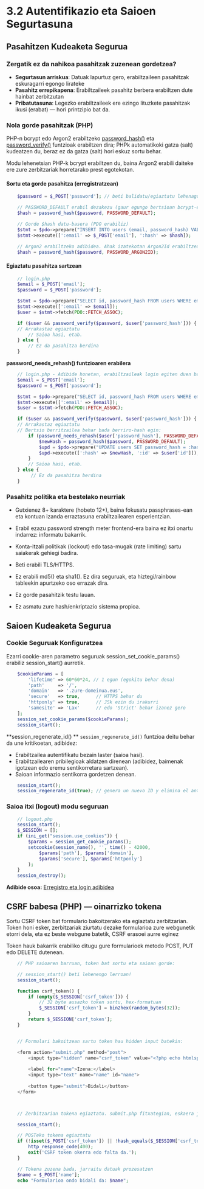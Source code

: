 # 3.2 Autentifikazio eta Saioen Segurtasuna

## Pasahitzen Kudeaketa Segurua

### Zergatik ez da nahikoa pasahitzak zuzenean gordetzea?

- **Segurtasun arriskua**: Datuak lapurtuz gero, erabiltzaileen pasahitzak eskuragarri egongo lirateke
- **Pasahitz errepikapena**: Erabiltzaileek pasahitz berbera erabiltzen dute hainbat zerbitzutan
- **Pribatutasuna**: Legezko erabiltzaileek ere ezingo lituzkete pasahitzak ikusi (erabat) — hori printzipio bat da.

### Nola gorde pasahitzak (PHP)

PHP-n bcrypt edo Argon2 erabiltzeko [password_hash()](https://www.php.net/manual/es/function.password-hash.php) eta [password_verify()](https://www.php.net/manual/es/function.password-verify.php) funtzioak erabiltzen dira; PHPk automatikoki gatza (salt) kudeatzen du, beraz ez da gatza (salt) hori eskuz sortu behar.

Modu lehenetsian PHP-k bcrypt erabiltzen du, baina Argon2 erabili daiteke ere zure zerbitzariak horretarako prest egotekotan.

#### Sortu eta gorde pasahitza (erregistratzean)

```php
    $password = $_POST['password']; // beti balidatu/egiaztatu lehenago

    // PASSWORD_DEFAULT erabil dezakezu (gaur egungo bertsioan bcrypt-en bidez egiten da)
    $hash = password_hash($password, PASSWORD_DEFAULT);

    // Gorde $hash datu-basera (PDO erabiliz)
    $stmt = $pdo->prepare("INSERT INTO users (email, password_hash) VALUES (:email, :hash)");
    $stmt->execute([':email' => $_POST['email'], ':hash' => $hash]);
```

```php
    // Argon2 erabiltzeko adibidea. Ahak izatekotan Argon2Id erabiltzea gomendatzen da.
    $hash = password_hash($password, PASSWORD_ARGON2ID);
```
	
#### Egiaztatu pasahitza sartzean


```php
    // login.php
    $email = $_POST['email'];
    $password = $_POST['password'];

    $stmt = $pdo->prepare("SELECT id, password_hash FROM users WHERE email = :email LIMIT 1");
    $stmt->execute([':email' => $email]);
    $user = $stmt->fetch(PDO::FETCH_ASSOC);

    if ($user && password_verify($password, $user['password_hash'])) {
    // Arrakastaz egiaztatu
        // Saioa hasi, etab.
    } else {
        // Ez da pasahitza berdina
    }
```

**password_needs_rehash() funtzioaren erabilera**

```php
    // login.php - Adibide honetan, erabiltzaileak login egiten duen bakoitzean konfirmatuko du ia erabiltzen duen hash "obsoleto" dagoen, eta egotekotan berriro hasheatuko luke.
    $email = $_POST['email'];
    $password = $_POST['password'];

    $stmt = $pdo->prepare("SELECT id, password_hash FROM users WHERE email = :email LIMIT 1");
    $stmt->execute([':email' => $email]);
    $user = $stmt->fetch(PDO::FETCH_ASSOC);

    if ($user && password_verify($password, $user['password_hash'])) {
    // Arrakastaz egiaztatu
    // Bertsio berritzailea behar bada berriro-hash egin:
        if (password_needs_rehash($user['password_hash'], PASSWORD_DEFAULT)) {
            $newHash = password_hash($password, PASSWORD_DEFAULT);
            $upd = $pdo->prepare("UPDATE users SET password_hash = :hash WHERE id = :id");
            $upd->execute([':hash' => $newHash, ':id' => $user['id']]);
        }
        // Saioa hasi, etab.
    } else {
         // Ez da pasahitza berdina
    }
```

### Pasahitz politika eta bestelako neurriak

- Gutxienez 8+ karaktere (hobeto 12+), baina fokusatu passphrases-ean eta kontuan izanda erraztasuna erabiltzailearen esperientzian.
- Erabil ezazu password strength meter frontend-era baina ez itxi onartu indarrez: informatu bakarrik.
- Konta-itzali politikak (lockout) edo tasa-mugak (rate limiting) sartu saiakerak gehiegi badira.
- Beti erabili TLS/HTTPS.

- Ez erabili md5() eta sha1(). Ez dira seguruak, eta hiztegi/rainbow tableekin apurtzeko oso errazak dira.
- Ez gorde pasahitzik testu lauan.
- Ez asmatu zure hash/enkriptazio sistema propioa.

## Saioen Kudeaketa Segurua

### Cookie Seguruak Konfiguratzea

Ezarri cookie-aren parametro seguruak session_set_cookie_params() erabiliz session_start() aurretik.

```php
    $cookieParams = [
        'lifetime' => 60*60*24, // 1 egun (egokitu behar dena)
        'path'     => '/',
        'domain'   => '.zure-domeinua.eus',
        'secure'   => true,      // HTTPS behar du
        'httponly' => true,      // JSk ezin du irakurri
        'samesite' => 'Lax'      // edo 'Strict' behar izanez gero
    ];
    session_set_cookie_params($cookieParams);
    session_start();
```

**session_regenerate_id() **
`session_regenerate_id()` funtzioa  deitu behar da une kritikoetan, adibidez:

- Erabiltzailea autentifikatu bezain laster (saioa hasi).
- Erabiltzailearen pribilegioak aldatzen direnean (adibidez, baimenak igotzean edo eremu sentikorretara sartzean).
- Saioan informazio sentikorra gordetzen denean.

```php
    session_start();
    session_regenerate_id(true); // genera un nuevo ID y elimina el antiguo
```

### Saioa itxi (logout) modu seguruan

```php
    // logout.php
    session_start();
    $_SESSION = [];
    if (ini_get("session.use_cookies")) {
        $params = session_get_cookie_params();
        setcookie(session_name(), '', time() - 42000,
            $params['path'], $params['domain'],
            $params['secure'], $params['httponly']
        );
    }
    session_destroy();
```

**Adibide osoa:** [Erregistro eta login adibidea](https://docs.google.com/document/d/1j83cl_MlJhWtYmZ23zq5j8KSEYi5__Vn4wWyj5mY6LM/edit?usp=sharing)

## CSRF babesa (PHP) — oinarrizko tokena

Sortu CSRF token bat formulario bakoitzerako eta egiaztatu zerbitzarian. Token honi esker, zerbitzariak ziurtatu dezake formularioa zure webgunetik etorri dela, eta ez beste webgune batetik, CSRF erasoei aurre eginez

Token hauk bakarrik erabiliko ditugu gure formularioek metodo POST, PUT edo DELETE dutenean.

```php
    // PHP saioaren barruan, token bat sortu eta saioan gorde:

    // session_start() beti lehenengo lerroan!
    session_start();

    function csrf_token() {
        if (empty($_SESSION['csrf_token'])) {
            // 32 byte ausazko token sortu, hex-formatuan
            $_SESSION['csrf_token'] = bin2hex(random_bytes(32));
        }
        return $_SESSION['csrf_token'];
    }


    // Formulari bakoitzean sartu token hau hidden input batekin:

    <form action="submit.php" method="post">
        <input type="hidden" name="csrf_token" value="<?php echo htmlspecialchars(csrf_token()); ?>">
        
        <label for="name">Izena:</label>
        <input type="text" name="name" id="name">
        
        <button type="submit">Bidali</button>
    </form>



    // Zerbitzarian tokena egiaztatu. submit.php fitxategian, eskaera jasotzean:

    session_start();

    // POSTeko tokena egiaztatu
    if (!isset($_POST['csrf_token']) || !hash_equals($_SESSION['csrf_token'], $_POST['csrf_token'])) {
        http_response_code(400);
        exit('CSRF token okerra edo falta da.');
    }

    // Tokena zuzena bada, jarraitu datuak prozesatzen
    $name = $_POST['name'];
    echo "Formularioa ondo bidali da: $name";
```
